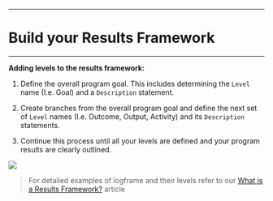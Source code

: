 ****
# Build your Results Framework
---



**Adding levels to the results framework:**

1. Define the overall program goal. This includes determining the `Level` name \(I.e. Goal\) and a `Description` statement.

2. Create branches from the overall program goal and define the next set of `Level` names \(I.e. Outcome, Output, Activity\) and its `Description` statements.

3. Continue this process until all your levels are defined and your program results are clearly outlined.

![](https://lh6.googleusercontent.com/VsInKrSZojemsKpUeJI1XFoRqwtKWrWVnLJffIsRkDIobnZhVqxLh2k4i-RT0S0iMpK9fSix28pU2CFO_ptvOFDhlvqOF48XXT5HinG8xfM7wO8Gp5_UM3PO1wzQHFEbenAnwjru)

> For detailed examples of logframe and their levels refer to our [What is a Results Framework?](https://toladata.gitbooks.io/knowledgebase/content/7-indicators/what-is-a-results-framework.html) article



